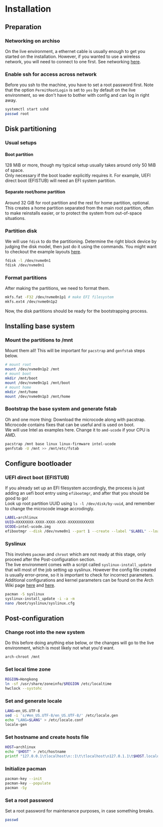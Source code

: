# Installation

## Preparation

### Networking on archiso
On the live environment, a ethernet cable is usually enough to get you started on the installation. However, if you wanted to use a wireless network, you will need to connect to one first. See networking [here][network]. 

### Enable ssh for access across network
Before you ssh to the machine, you have to set a root password first. Note that the option ```PermitRootLogin``` is set to ```yes``` by default on the live environment, so we don't have to bother with config and can log in right away. 
```sh
systemctl start sshd
passwd root
```

## Disk partitioning

### Usual setups

#### Boot partition
128 MiB or more, though my typical setup usually takes around only 50 MiB of space. \
Only necessary if the boot loader explicitly requires it. For example, UEFI direct boot (EFISTUB) will need an EFI system partition. 

#### Separate root/home partition
Around 32 GiB for root partition and the rest for home partition, optional. \
This creates a home partition separated from the main root partition, often to make reinstalls easier, or to protect the system from out-of-space situations. 

### Partition disk
We will use ```fdisk``` to do the partitioning. Determine the right block device by judging the disk model, then just do it using the commands. You might want to checkout the example layouts [here][suggested_layouts]. 
```sh
fdisk -l /dev/nvme0n1
fdisk /dev/nvme0n1
```

### Format partitions
After making the partitions, we need to format them. 
```sh
mkfs.fat -F32 /dev/nvme0n1p1 # make EFI filesystem
mkfs.ext4 /dev/nvme0n1p2
```

Now, the disk partitions should be ready for the bootstrapping process. 

## Installing base system

### Mount the partitions to /mnt
Mount them all! This will be important for ```pacstrap``` and ```genfstab``` steps below. 
```sh
# mount root
mount /dev/nvme0n1p2 /mnt
# mount boot
mkdir /mnt/boot
mount /dev/nvme0n1p1 /mnt/boot
# mount home
mkdir /mnt/home
mount /dev/nvme0n1p3 /mnt/home
```

### Bootstrap the base system and generate fstab
Oh and one more thing: Download the microcode along with pacstrap. Microcode contains fixes that can be useful and is used on boot. \
We will use Intel as examples here. Change it to ```amd-ucode``` if your CPU is AMD.
```sh
pacstrap /mnt base linux linux-firmware intel-ucode
genfstab -U /mnt >> /mnt/etc/fstab
```

## Configure bootloader

### UEFI direct boot (EFISTUB)
If you already set up an EFI filesystem accordingly, the process is just adding an uefi boot entry using ```efibootmgr```, and after that you should be good to go! \
Look up root partition UUID using ```ls -l /dev/disk/by-uuid```, and remember to change the microcode image accrodingly. 
```sh
LABEL=archlinux
UUID=XXXXXXXX-XXXX-XXXX-XXXX-XXXXXXXXXXXX
UCODE=intel-ucode.img
efibootmgr --disk /dev/nvme0n1 --part 1 --create --label "$LABEL" --loader /vmlinuz-linux --unicode "root=UUID=$UUID rw initrd=\\$UCODE initrd=\initramfs-linux.img" --verbose
```

### Syslinux
This involves ```pacman``` and ```chroot``` which are not ready at this stage, only proceed after the Post-configuration section. \
The live environment comes with a script called ```syslinux-install_update``` that will most of the job setting up syslinux. However the config file created is usually error-prone, so it is important to check for incorrect parameters. \
Additional configurations and kernel parameters can be found on the Arch Wiki page [here][syslinux-config] and [here][syslinux-kernel]. 
```sh
pacman -S syslinux
syslinux-install_update -i -a -m
nano /boot/syslinux/syslinux.cfg
```

## Post-configuration

### Change root into the new system
Do this before doing anything else below, or the changes will go to the live environment, which is most likely not what you'd want. 
```sh
arch-chroot /mnt
```

### Set local time zone
```sh
REGION=Hongkong
ln -sf /usr/share/zoneinfo/$REGION /etc/localtime
hwclock --systohc
```

### Set and generate locale
```sh
LANG=en_US.UTF-8
sed -i 's/#en_US.UTF-8/en_US.UTF-8/' /etc/locale.gen
echo "LANG=$LANG" > /etc/locale.conf
locale-gen
```

### Set hostname and create hosts file
```sh
HOST=archlinux
echo "$HOST" > /etc/hostname
printf "127.0.0.1\tlocalhost\n::1\t\tlocalhost\n127.0.1.1\t$HOST.localdomain\t$HOST\n" >> /etc/hosts
```

### Initialize pacman
```sh
pacman-key --init
pacman-key --populate
pacman -Sy
```

### Set a root password
Set a root password for maintenance purposes, in case something breaks. 
```sh
passwd
```

[network]: network.md
[suggested_layouts]: https://wiki.archlinux.org/index.php/partitioning#Example_layouts
[syslinux-config]: https://wiki.archlinux.org/index.php/Syslinux#Configuration
[syslinux-kernel]: https://wiki.archlinux.org/index.php/Syslinux#Kernel_parameters
